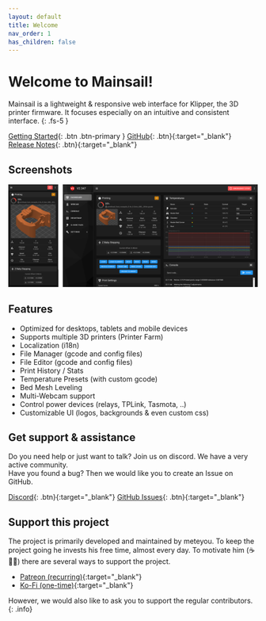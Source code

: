 ```yaml
---
layout: default
title: Welcome
nav_order: 1
has_children: false
---
```


# Welcome to Mainsail!
Mainsail is a lightweight & responsive web interface for Klipper, the 3D printer firmware. It focuses especially on an intuitive and consistent interface.
{: .fs-5 }

[Getting Started](/setup){: .btn .btn-primary }
[GitHub](https://github.com/meteyou/mainsail){: .btn}{:target="_blank"}
[Release Notes](https://github.com/meteyou/mainsail/releases){: .btn}{:target="_blank"}

## Screenshots
![Dashboard](assets/img/screenshot.png)

## Features 
- Optimized for desktops, tablets and mobile devices
- Supports multiple 3D printers (Printer Farm)
- Localization (i18n)
- File Manager (gcode and config files)
- File Editor (gcode and config files)
- Print History / Stats
- Temperature Presets (with custom gcode)
- Bed Mesh Leveling
- Multi-Webcam support
- Control power devices (relays, TPLink, Tasmota, ..)
- Customizable UI (logos, backgrounds & even custom css)

## Get support & assistance
Do you need help or just want to talk? Join us on discord. We have a very active community.  
Have you found a bug? Then we would like you to create an Issue on GitHub.

[Discord](https://discord.gg/skWTwTD){: .btn}{:target="_blank"}
[GitHub Issues](https://github.com/meteyou/mainsail/issues){: .btn}{:target="_blank"}

## Support this project
The project is primarily developed and maintained by meteyou. To keep the project going he invests his free time, almost every day. To motivate him (☕🍺😜) there are several ways to support the project.

- [Patreon (recurring)](https://patreon.com/meteyou){:target="_blank"}
- [Ko-Fi (one-time)](https://ko-fi.com/mainsail){:target="_blank"}

However, we would also like to ask you to support the regular contributors.
{: .info}